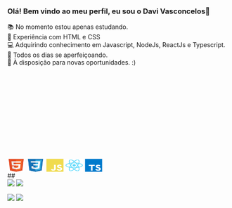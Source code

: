 ### Olá! Bem vindo ao meu perfil, eu sou o Davi Vasconcelos👋

 📚 No momento estou apenas estudando. <br>
 📜 Experiência com HTML e CSS <br>
 💻 Adquirindo conhecimento em Javascript, NodeJs, ReactJs e Typescript.<br>
 💪 Todos os dias se aperfeiçoando.<br>
 🔎 À disposição para novas oportunidades. :)

<div style="display: flex; align-items: center ;">
  <img  class="Davi_Stats" height="180em" src="https://github-readme-stats.vercel.app/api?username=davivsouza&theme=tokyonight&show_icons=true&count_private=true" alt="">
  <img class="Davi_TopLang" height="180em"src="https://github-readme-stats.vercel.app/api/top-langs/?username=davivsouza&layout=compact&theme=tokyonight&langs_count=8" alt="">
</div>
<div style="display: inline_block"><br>
  <img align="center" alt="Davi-HTML" height="30" width="40" src="https://raw.githubusercontent.com/devicons/devicon/master/icons/html5/html5-original.svg">
  <img align="center" alt="Davi-CSS" height="30" width="40" src="https://raw.githubusercontent.com/devicons/devicon/master/icons/css3/css3-original.svg">
  <img align="center" alt="Davi-Js" height="30" width="40" src="https://raw.githubusercontent.com/devicons/devicon/master/icons/javascript/javascript-plain.svg">
   <img align="center" alt="Davi-React" height="30" width="40" src="https://raw.githubusercontent.com/devicons/devicon/master/icons/react/react-original.svg">
  <img align="center" alt="Rafa-Ts" height="30" width="40" src="https://raw.githubusercontent.com/devicons/devicon/master/icons/typescript/typescript-plain.svg">

</div>
 ##
<div> 
  <a href="https://www.youtube.com/channel/UC_-uuuZbY0AAt9CViNzvc-Q" target="_blank"><img src="https://img.shields.io/badge/YouTube-FF0000?style=for-the-badge&logo=youtube&logoColor=white" target="_blank"></a>
  <a href="https://instagram.com/rafaballerini" target="_blank"><img src="https://img.shields.io/badge/-Instagram-%23E4405F?style=for-the-badge&logo=instagram&logoColor=white" target="_blank"></a>


  <a href = "mailto:davivasconcelossouza21@gmail.com"><img src="https://img.shields.io/badge/-Gmail-%23333?style=for-the-badge&logo=gmail&logoColor=white" target="_blank"></a>
  <a href="https://www.linkedin.com/in/davi-vasconcelos-souza-236170234/" target="_blank"><img src="https://img.shields.io/badge/-LinkedIn-%230077B5?style=for-the-badge&logo=linkedin&logoColor=white" target="_blank"></a> 

</div>
